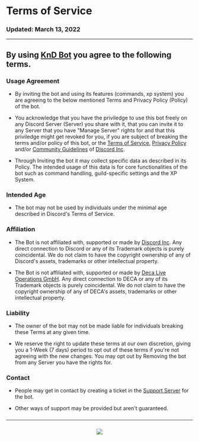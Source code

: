 # Terms of Service
### Updated: March 13, 2022
---

## By using [KnD Bot](https://discord.com/api/oauth2/authorize?client_id=776559492413784114&permissions=517544070208&scope=bot%20applications.commands) you agree to the following terms.


### Usage Agreement

- By inviting the bot and using its features (commands, xp system) you are agreeing to the below mentioned Terms and Privacy Policy (Policy) of the bot.

- You acknowledge that you have the priviledge to use this bot freely on any Discord Server (Server) you share with it, that you can invite it to any Server that you have "Manage Server" rights for and that this priviledge might get revoked for you, if you are subject of breaking the terms and/or policy of this bot, or the [Terms of Service](https://discord.com/terms), [Privacy Policy](https://discord.com/privacy) and/or [Community Guidelines](https://discord.com/guidelines) of [Discord Inc](https://discord.com/).

- Through Inviting the bot it may collect specific data as described in its Policy.
The intended usage of this data is for core functionalities of the bot such as command handling, guild-specific settings and the XP System.

### Intended Age

- The bot may not be used by individuals under the minimal age described in Discord's Terms of Service.

### Affiliation

- The Bot is not affiliated with, supported or made by [Discord Inc](https://discord.com/).
Any direct connection to Discord or any of its Trademark objects is purely coincidental. We do not claim to have the copyright ownership of any of Discord's assets, trademarks or other intellectual property.

- The Bot is not affiliated with, supported or made by [Deca Live Operations GmbH](https://decagames.com/).
Any direct connection to DECA or any of its Trademark objects is purely coincidental. We do not claim to have the copyright ownership of any of DECA's assets, trademarks or other intellectual property.

### Liability

- The owner of the bot may not be made liable for individuals breaking these Terms at any given time. 

- We reserve the right to update these terms at our own discretion, giving you a 1-Week (7 days) period to opt out of these terms if you're not agreeing with the new changes.
You may opt out by Removing the bot from any Server you have the rights for.

### Contact

- People may get in contact by creating a ticket in the [Support Server](https://discord.gg/MdFUxqSTEk) for the bot.

- Other ways of support may be provided but aren't guaranteed.
###
---
###
<div align="center">
<a href="https://discord.gg/MdFUxqSTEk"><img src="https://invidget.switchblade.xyz/MdFUxqSTEk"/></a>
<br></br>
